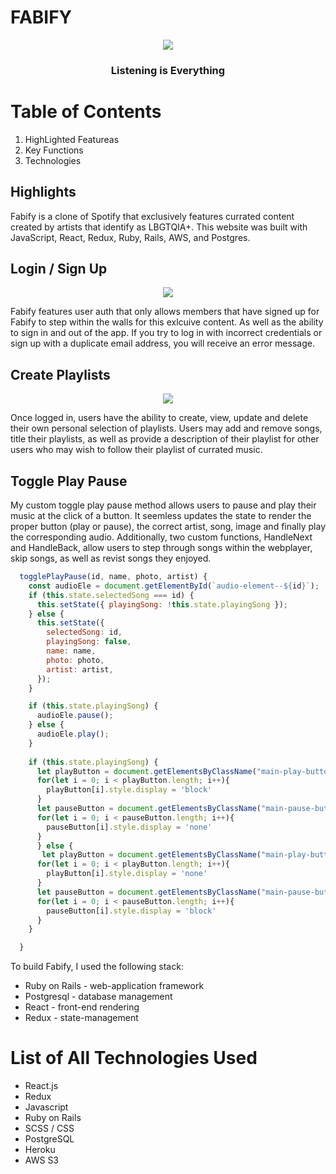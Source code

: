 # FABIFY 
[<div style="text-align: center"><img src="app/assets/images/fabifygiphy.gif"></div>](https://fabify.herokuapp.com/#/)

<h3 style="text-align: center">Listening is Everything</h3>

# Table of Contents

1. HighLighted Featureas 
2. Key Functions
3. Technologies 

## Highlights 

Fabify is a clone of Spotify that exclusively features currated content created by artists that identify as LBGTQIA+. This website was built with JavaScript, React, Redux, Ruby, Rails, AWS, and Postgres.

## Login / Sign Up

[<div style="text-align: center"><img src="app/assets/images/log-in-read-me.gif"></div>](https://fabify.herokuapp.com/#/)

Fabify features user auth that only allows members that have signed up for Fabify to step within the walls for this exlcuive content. As well as the ability to sign in and out of the app. If you try to log in with incorrect credentials or sign up with a duplicate email address, you will receive an error message. 

## Create Playlists

[<div style="text-align: center"><img src="app/assets/images/create_playlist-gif.gif"></div>](https://fabify.herokuapp.com/#/)

Once logged in, users have the ability to create, view, update and delete their own personal selection of playlists. Users may add and remove songs, title their playlists, as well as provide a description of their playlist for other users who may wish to follow their playlist of currated music. 

## Toggle Play Pause
My custom toggle play pause method allows users to pause and play their music at the click of a button. It seemless updates the state to render the proper button (play or pause), the correct artist, song, image and finally play the corresponding audio. Additionally, two custom functions, HandleNext and HandleBack, allow users to step through songs within the webplayer, skip songs, as well as revist songs they enjoyed.  


```javascript
  togglePlayPause(id, name, photo, artist) {
    const audioEle = document.getElementById(`audio-element--${id}`);
    if (this.state.selectedSong === id) {
      this.setState({ playingSong: !this.state.playingSong });
    } else {
      this.setState({
        selectedSong: id,
        playingSong: false,
        name: name,
        photo: photo,
        artist: artist,
      });
    }

    if (this.state.playingSong) {
      audioEle.pause();
    } else {
      audioEle.play();
    }
    
    if (this.state.playingSong) {
      let playButton = document.getElementsByClassName("main-play-button")
      for(let i = 0; i < playButton.length; i++){
        playButton[i].style.display = 'block'
      }
      let pauseButton = document.getElementsByClassName("main-pause-button")
      for(let i = 0; i < pauseButton.length; i++){
        pauseButton[i].style.display = 'none'
      }
      } else {
       let playButton = document.getElementsByClassName("main-play-button")
      for(let i = 0; i < playButton.length; i++){
        playButton[i].style.display = 'none'
      }
      let pauseButton = document.getElementsByClassName("main-pause-button")
      for(let i = 0; i < pauseButton.length; i++){
        pauseButton[i].style.display = 'block'
      }
    }

  }
```

To build Fabify, I used the following stack:

  * Ruby on Rails - web-application framework
  * Postgresql - database management
  * React - front-end rendering
  * Redux - state-management

# List of All Technologies Used
* React.js
* Redux
* Javascript
* Ruby on Rails
* SCSS / CSS
* PostgreSQL
* Heroku
* AWS S3
